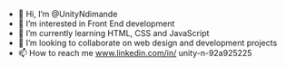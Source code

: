 - 👋 Hi, I’m @UnityNdimande
- 👀 I’m interested in Front End development
- 🌱 I’m currently learning HTML, CSS and JavaScript
- 💞️ I’m looking to collaborate on web design and development projects
- 📫 How to reach me www.linkedin.com/in/
unity-n-92a925225


<!---
UnityNdimande/UnityNdimande is a ✨ special ✨ repository because its `README.md` (this file) appears on your GitHub profile.
You can click the Preview link to take a look at your changes.
--->
